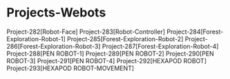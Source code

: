# Projects-Webots
Project-282[Robot-Face]
Project-283[Robot-Controller]
Project-284[Forest-Exploration-Robot-1]
Project-285[Forest-Exploration-Robot-2]
Project-286[Forest-Exploration-Robot-3]
Project-287[Forest-Exploration-Robot-4]
Project-288[PEN ROBOT-1]
Project-289[PEN ROBOT-2]
Project-290[PEN ROBOT-3]
Project-291[PEN ROBOT-4]
Project-292[HEXAPOD ROBOT]
Project-293[HEXAPOD ROBOT-MOVEMENT]
